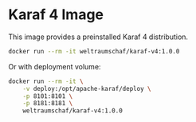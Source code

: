# Karaf 4 Image

This image provides a preinstalled Karaf 4 distribution.

```bash
docker run --rm -it weltraumschaf/karaf-v4:1.0.0
```

Or with deployment volume:

```bash
docker run --rm -it \
    -v deploy:/opt/apache-karaf/deploy \
    -p 8101:8101 \
    -p 8181:8181 \
    weltraumschaf/karaf-v4:1.0.0
```
